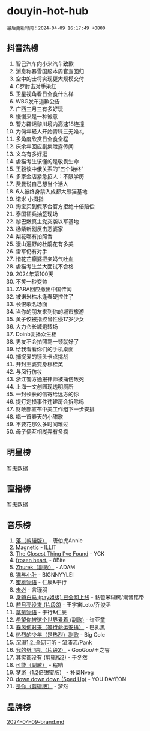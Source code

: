 # douyin-hot-hub

`最后更新时间：2024-04-09 16:17:49 +0800`

## 抖音热榜

1. 智己汽车向小米汽车致歉
1. 消息称暴雪国服本周官宣回归
1. 空中的士将实现更大规模交付
1. C罗肘击对手染红
1. 卫星视角看日全食什么样
1. WBG发布道歉公告
1. 广西三月三有多好玩
1. 慢慢来是一种诚意
1. 警方辟谣黎川境内高速18连撞
1. 为何年轻人开始青睐三无婚礼
1. 多角度欣赏日全食全程
1. 庆余年回应剧集泄露传闻
1. 义乌有多好逛
1. 虐猫考生该懂的是敬畏生命
1. 王毅谈中俄关系的“五个始终”
1. 多家金店紧急招人：不限学历
1. 费曼说自己想当个活人
1. 6人被终身禁入成都大熊猫基地
1. 诺米 小拇指
1. 淘宝买到假茅台官方拒绝十倍赔偿
1. 泰国征兵抽签现场
1. 黎巴嫩真主党突袭以军基地
1. 杨紫新剧反击恶婆家
1. 梨花哪有拍照香
1. 漫山遍野的杜鹃花有多美
1. 雷军仍有对手
1. 惜花芷癫婆把亲妈气吐血
1. 虐猫考生兰大面试不合格
1. 2024年第100天
1. 不笑一秒变帅
1. ZARA回应撤出中国传闻
1. 被诺米枯木逢春硬控住了
1. 长恨歌名场面
1. 当你的朋友来到你的城市旅游
1. 黄子佼被指控曾性侵17岁少女
1. 大力仑长城炮转场
1. Doinb复播众生相
1. 男友不会拍照骂一顿就好了
1. 给我看看你们的手机桌面
1. 捕捉爱的镜头卡点挑战
1. 开封王婆变身穆桂英
1. 与凤行仿妆
1. 浙江警方通报律师被捅伤致死
1. 上海一文创园现透明厕所
1. 一封长长的信寄给远方的你
1. 提灯定损事件违建房会拆除吗
1. 财政部宣布中美工作组下一步安排
1. 唱一首春天的小甜歌
1. 不要花那么多时间难过
1. 母子俩互相糊弄有多疯

## 明星榜

暂无数据

## 直播榜

暂无数据

## 音乐榜

1. [落（剪辑版）](https://sf3-cdn-tos.douyinstatic.com/obj/tos-cn-ve-2774/o0h6HvN1BBbli9LtU3i5fQIleBQMF5Cg4TZmmC) - 唐伯虎Annie
1. [Magnetic](https://sf27-cdn-tos.douyinstatic.com/obj/tos-cn-ve-2774/oAQCYdBNZfLACGDmVFAsfAtpy32tqErgQ3XgBN) - ILLIT
1. [The Closest Thing I've Found](https://sf5-hl-cdn-tos.douyinstatic.com/obj/tos-cn-ve-2774/514ab5d9146f4d2ca454b7adff8e5e4d) - YCK
1. [frozen heart.](https://sf5-hl-cdn-tos.douyinstatic.com/obj/tos-cn-ve-2774/oIIWJfyjIACZA9zQMtnJ6hQQhFC4vhCupoRBsO) - 8Bite
1. [Zhurek（副歌）](https://sf5-hl-cdn-tos.douyinstatic.com/obj/tos-cn-ve-2774/ooQm8FBZQDlf0btEYgVpCcSCQfrdJGBEKZYBGS) - ADAM
1. [猫与小肚](https://sf5-hl-cdn-tos.douyinstatic.com/obj/tos-cn-ve-2774/osZeoClMECgK8DYl6VebABgbchEtPYQjZEnRtd) - BIGNNYYLEI
1. [蜜桃物语](https://sf5-hl-cdn-tos.douyinstatic.com/obj/tos-cn-ve-2774/oIhOSCZtIACtYU4XQkngiW9kCBfVD1Fz9IYeqL) - 仁辰&于行
1. [未必](https://sf6-cdn-tos.douyinstatic.com/obj/tos-cn-ve-2774/ogntQMFnKQDZUgTCYuJgfLEtleYZZFxBQqhhFB) - 言瑾羽
1. [身骑白马 (pay姐版) 已全网上线](https://sf3-cdn-tos.douyinstatic.com/obj/tos-cn-ve-2774/oQLO5ZgLsFkaDhdIIveF2zUCgfweY0gWaH4AQG) - 黏苞米糊糊/潮音铭帝
1. [若月亮没来 (片段3)](https://sf5-hl-cdn-tos.douyinstatic.com/obj/tos-cn-ve-2774/okfyEUsGW1B1ovJi5JiN9IjvAT2lMwA054GoEB) - 王宇宙Leto/乔浚丞
1. [草莓物语](https://sf5-hl-cdn-tos.douyinstatic.com/obj/tos-cn-ve-2774/okynhJ7jEAIIZBfsLgYMEI8QC3WbQNN66RKzhT) - 于行&仁辰
1. [希望你被这个世界爱着 (副歌)](https://sf5-hl-cdn-tos.douyinstatic.com/obj/tos-cn-ve-2774/oUHCmWQfZlE3QQBKBeD8rCFLpJzPgCpImhsxMt) - 许亚童
1. [春风何时来（等待命运安排）](https://sf5-hl-cdn-tos.douyinstatic.com/obj/tos-cn-ve-2774/oICBNbD3gelMfB4WgiD1KI2jQtXZE2FgHLwtsl) - 巴扎黑
1. [热烈的少年（是热烈）副歌](https://sf6-cdn-tos.douyinstatic.com/obj/tos-cn-ve-2774/owVNI0CLDAUMtSz6TEYvfFBFL4UDFFhLfgK8fa) - Big Cole
1. [沉溺1.2_全网可听](https://sf3-cdn-tos.douyinstatic.com/obj/tos-cn-ve-2774/ok2QoiBqsWAX9McZmWiI9gAB0EzwD4Xj6yfmtH) - 邹沛沛/Pank
1. [我的纸飞机（片段2）](https://sf5-hl-cdn-tos.douyinstatic.com/obj/tos-cn-ve-2774/oM2ZrKcg2CD5AeRB2gkeXOFB1IxAGJdZPazYHf) - GooGoo/王之睿
1. [其实都没有 (剪辑版2)](https://sf5-hl-cdn-tos.douyinstatic.com/obj/tos-cn-ve-2774/oEBNQenHZtBhxYjGgUDQk0BCHTigQafgFlbQ7k) - 于冬然
1. [可能（副歌）](https://sf6-cdn-tos.douyinstatic.com/obj/tos-cn-ve-2774/cde1731888894259b333569393c2fb51) - 程响
1. [梦游（1.2倍甜蜜版）](https://sf5-hl-cdn-tos.douyinstatic.com/obj/tos-cn-ve-2774/o4gyAUm8hwufoEABmwVIiQtHsFuGzAEEWtNMzo) - 补菜Nveg
1. [down down down (Sped Up)](https://sf5-hl-cdn-tos.douyinstatic.com/obj/tos-cn-ve-2774/ow80iABiXIO9DsFwK6WeZKMaJRi3BPJAotDy8m) - YOU DAYEON
1. [是你（剪辑版）](https://sf5-hl-cdn-tos.douyinstatic.com/obj/tos-cn-ve-2774/46019dae783c4c969944217fe1cfafc4) - 梦然

## 品牌榜

[2024-04-09-brand.md](2024-04-09-brand.md)
